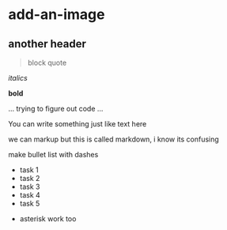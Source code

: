 # add-an-image

## another header

> block quote

_italics_

**bold**

...
trying to figure out code
...

You can write something just like text here

we can markup but this is called markdown, i know its confusing

make bullet list with dashes

- task 1
- task 2
- task 3
- task 4
- task 5
* asterisk work too